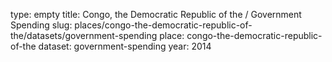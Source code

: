 type: empty
title: Congo, the Democratic Republic of the / Government Spending
slug: places/congo-the-democratic-republic-of-the/datasets/government-spending
place: congo-the-democratic-republic-of-the
dataset: government-spending
year: 2014
